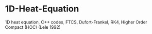 # 1D-Heat-Equation
1D heat equation, C++ codes, FTCS, Dufort-Frankel, RK4, Higher Order Compact (HOC) (Lele 1992)
